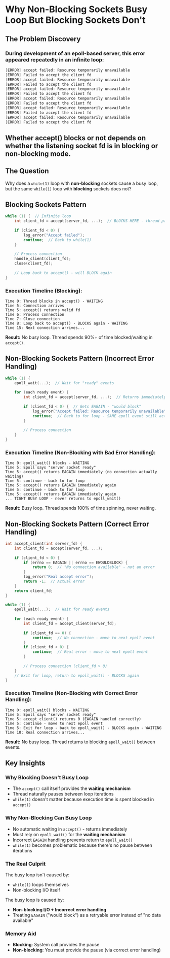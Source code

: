 # Why Non-Blocking Sockets Busy Loop But Blocking Sockets Don't


## The Problem Discovery

### During development of an epoll-based server, this error appeared repeatedly in an infinite loop:

```c
[ERROR] accept failed: Resource temporarily unavailable
[ERROR] Failed to accept the client fd
[ERROR] accept failed: Resource temporarily unavailable
[ERROR] Failed to accept the client fd
[ERROR] accept failed: Resource temporarily unavailable
[ERROR] Failed to accept the client fd
[ERROR] accept failed: Resource temporarily unavailable
[ERROR] Failed to accept the client fd
[ERROR] accept failed: Resource temporarily unavailable
[ERROR] Failed to accept the client fd
[ERROR] accept failed: Resource temporarily unavailable
[ERROR] Failed to accept the client fd
```

## Whether accept() blocks or not depends on whether the listening socket fd is in blocking or non-blocking mode.

## The Question
Why does a `while(1)` loop with **non-blocking** sockets cause a busy loop, but the same `while(1)` loop with **blocking** sockets does not?

## Blocking Sockets Pattern

```c
while (1) {  // Infinite loop
    int client_fd = accept(server_fd, ...);  // BLOCKS HERE - thread pauses
    
    if (client_fd < 0) {
        log_error("Accept failed");
        continue;  // Back to while(1)
    }
    
    // Process connection
    handle_client(client_fd);
    close(client_fd);
    
    // Loop back to accept() - will BLOCK again
}
```

### Execution Timeline (Blocking):
```
Time 0: Thread blocks in accept() - WAITING
Time 5: Connection arrives
Time 5: accept() returns valid fd 
Time 6: Process connection
Time 7: Close connection
Time 8: Loop back to accept() - BLOCKS again - WAITING
Time 15: Next connection arrives...
```

**Result:** No busy loop. Thread spends 90%+ of time blocked/waiting in `accept()`.

## Non-Blocking Sockets Pattern (Incorrect Error Handling)

```c
while (1) {
    epoll_wait(...);  // Wait for "ready" events
    
    for (each ready event) {
        int client_fd = accept(server_fd, ...);  // Returns immediately
        
        if (client_fd < 0) {  // Gets EAGAIN - "would block"
            log_error("Accept failed: Resource temporarily unavailable");
            continue;  // Back to for loop - SAME epoll event still active
        }
        
        // Process connection
    }
}
```

### Execution Timeline (Non-Blocking with Bad Error Handling):
```
Time 0: epoll_wait() blocks - WAITING
Time 5: Epoll says "server socket ready"
Time 5: accept() returns EAGAIN immediately (no connection actually waiting)
Time 5: continue - back to for loop
Time 5: accept() returns EAGAIN immediately again
Time 5: continue - back to for loop
Time 5: accept() returns EAGAIN immediately again
... TIGHT BUSY LOOP - never returns to epoll_wait()
```

**Result:** Busy loop. Thread spends 100% of time spinning, never waiting.

## Non-Blocking Sockets Pattern (Correct Error Handling)

```c
int accept_client(int server_fd) {
    int client_fd = accept(server_fd, ...);
    
    if (client_fd < 0) {
        if (errno == EAGAIN || errno == EWOULDBLOCK) {
            return 0;  // "No connection available" - not an error
        }
        log_error("Real accept error");
        return -1;  // Actual error
    }
    return client_fd;
}

while (1) {
    epoll_wait(...);  // Wait for ready events
    
    for (each ready event) {
        int client_fd = accept_client(server_fd);
        
        if (client_fd == 0) {
            continue;  // No connection - move to next epoll event
        }
        if (client_fd < 0) {
            continue;  // Real error - move to next epoll event
        }
        
        // Process connection (client_fd > 0)
    }
    // Exit for loop, return to epoll_wait() - BLOCKS again
}
```

### Execution Timeline (Non-Blocking with Correct Error Handling):
```
Time 0: epoll_wait() blocks - WAITING
Time 5: Epoll says "server socket ready" 
Time 5: accept_client() returns 0 (EAGAIN handled correctly)
Time 5: continue - move to next epoll event
Time 5: Exit for loop - back to epoll_wait() - BLOCKS again - WAITING
Time 10: Real connection arrives...
```

**Result:** No busy loop. Thread returns to blocking `epoll_wait()` between events.

## Key Insights

### Why Blocking Doesn't Busy Loop
- The `accept()` call itself provides the **waiting mechanism**
- Thread naturally pauses between loop iterations
- `while(1)` doesn't matter because execution time is spent blocked in `accept()`

### Why Non-Blocking Can Busy Loop
- No automatic waiting in `accept()` - returns immediately
- Must rely on `epoll_wait()` for the **waiting mechanism**
- Incorrect `EAGAIN` handling prevents return to `epoll_wait()`
- `while(1)` becomes problematic because there's no pause between iterations

### The Real Culprit
The busy loop isn't caused by:
- `while(1)` loops themselves
- Non-blocking I/O itself

The busy loop is caused by:
- **Non-blocking I/O + Incorrect error handling**
- Treating `EAGAIN` ("would block") as a retryable error instead of "no data available"

### Memory Aid
- **Blocking**: System call provides the pause
- **Non-blocking**: You must provide the pause (via correct error handling)